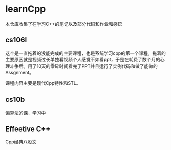 # learnCpp

本仓库收集了在学习C++的笔记以及部分代码和作业和感悟

## cs106l

这个是一直拖着的没能完成的主要课程，也是系统学习cpp的第一个课程。拖着的主要原因就是视频过长单独看视频个人感觉不如看ppt，于是在耗费了数个月的心理斗争后。用了10天的零碎时间看完了PPT并且运行了实例代码和做了能做的Assgnment。

课程内容主要是现代Cpp特性和STL。

## cs10b 

偏算法的课，学习中

## Effeetive C++

Cpp经典八股文








